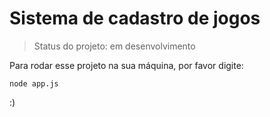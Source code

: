 <h1>Sistema de cadastro de jogos</h1>

>Status do projeto: em desenvolvimento

Para rodar esse projeto na sua máquina, por favor digite:

```
node app.js
```
:)
